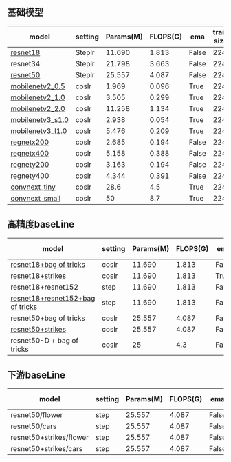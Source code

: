 ## 基础模型

| model            | setting | Params(M) | FLOPS(G) | ema   | train size | bs   | epoch | test size | top-1 |
| ---------------- | ------- | --------- | -------- | ----- | ---------- | ---- | ----- | --------- | ----- |
| [resnet18](https://gitlab.bj.sensetime.com/spring2/universal-perception/-/blob/dev/configs/cls/resnet/res18.yaml)         | Steplr  | 11.690    | 1.813    | False | 224        | 1024 | 100   | 224       | 70.13 |
| resnet34        | Steplr  | 21.798    | 3.663    | False | 224        | 1024 | 100   | 224       | 74.03 |
| [resnet50](https://gitlab.bj.sensetime.com/spring2/universal-perception/-/blob/dev/configs/cls/resnet/res50.yaml)         | Steplr  | 25.557    | 4.087    | False | 224        | 1024 | 100   | 224       | 76.76 |
| [mobilenetv2_0.5](https://gitlab.bj.sensetime.com/spring2/universal-perception/-/blob/dev/configs/cls/mobilenetv2/mbv2_0.5_batch1k_epoch250_coslr_nesterov_wd0.00004_bn_nowd_fp16_ema.yaml)  | coslr   | 1.969     | 0.096    | True  | 224        | 1024 | 350   | 224       | 65.36 |
| [mobilenetv2_1.0](https://gitlab.bj.sensetime.com/spring2/universal-perception/-/blob/dev/configs/cls/mobilenetv2/mbv2_1.0_batch1k_epoch250_coslr_nesterov_wd0.00004_bn_nowd_fp16_ema.yaml)  | coslr   | 3.505     | 0.299    | True  | 224        | 1024 | 350   | 224       | 73.35 |
| [mobilenetv2_2.0](https://gitlab.bj.sensetime.com/spring2/universal-perception/-/blob/dev/configs/cls/mobilenetv2/mbv2_2.0_batch1k_epoch250_coslr_nesterov_wd0.00004_bn_nowd_fp16_ema.yaml)  | coslr   | 11.258    | 1.134    | True  | 224        | 1024 | 350   | 224       | 77.56 |
| [mobilenetv3_s1.0](https://gitlab.bj.sensetime.com/spring2/universal-perception/-/blob/dev/configs/cls/mobilenetv3/mbv3_small_1.0_batch1k_epoch350_coslr_nesterov_wd0.00003_bn_nowd_fp16_ema0.9999_dropout0.2.yaml) | coslr   | 2.938     | 0.054    | True  | 224        | 1024 | 350   | 224       | 67.97 |
| [mobilenetv3_l1.0](https://gitlab.bj.sensetime.com/spring2/universal-perception/-/blob/dev/configs/cls/mobilenetv3/mbv3_large_1.0_batch1k_epoch350_coslr_nesterov_wd0.00003_bn_nowd_fp16_ema0.9999_dropout0.2.yaml) | coslr   | 5.476     | 0.209    | True  | 224        | 1024 | 350   | 224       | 75.17 |
| [regnetx200](https://gitlab.bj.sensetime.com/spring2/universal-perception/-/blob/dev/configs/cls/regnet/reg_x200.yaml)       | coslr   | 2.685     | 0.194    | False | 224        | 1024 | 100   | 224       | 68.19 |
| [regnetx400](https://gitlab.bj.sensetime.com/spring2/universal-perception/-/blob/dev/configs/cls/regnet/reg_x400.yaml)       | coslr   | 5.158     | 0.388    | False | 224        | 1024 | 100   | 224       | 71.98 |
| [regnety200](https://gitlab.bj.sensetime.com/spring2/universal-perception/-/blob/dev/configs/cls/regnet/reg_y200.yaml)       | coslr   | 3.163     | 0.194    | False | 224        | 1024 | 100   | 224       | 69.96 |
| [regnety400](https://gitlab.bj.sensetime.com/spring2/universal-perception/-/blob/dev/configs/cls/regnet/reg_y400.yaml)       | coslr   | 4.344     | 0.391    | False | 224        | 1024 | 100   | 224       | 73.41 |
| [convnext_tiny](https://gitlab.bj.sensetime.com/spring2/universal-perception/-/blob/dev/configs/cls/convnext/convnext_t.yaml)    | coslr   | 28.6      | 4.5      | True  | 224        | 4096 | 300   | 224       | 81.22 |
| [convnext_small](https://gitlab.bj.sensetime.com/spring2/universal-perception/-/blob/dev/configs/cls/convnext/convnext_s.yaml)   | coslr   | 50        | 8.7      | True  | 224        | 4096 | 300   | 224       | 82.74 |
## 高精度baseLine

| model                                | setting | Params(M) | FLOPS(G) | ema   | train size | bs   | epoch | test size | top-1 |
| ------------------------------------ | ------- | --------- | -------- | ----- | ---------- | ---- | ----- | --------- | ----- |
| [resnet18+bag of tricks](https://gitlab.bj.sensetime.com/spring2/universal-perception/-/blob/master/configs/cls/resnet/res18_200e_bag_of_tricks.yaml)               | coslr   | 11.690    | 1.813    | False | 224        | 2048 | 200   | 224       | 70.95 |
| [resnet18+strikes](https://gitlab.bj.sensetime.com/spring2/universal-perception/-/blob/master/configs/cls/resnet/res18_strikes_300e_bce.yaml)                     | coslr   | 11.690    | 1.813    | True  | 224        | 2048 | 300   | 224       | 72.78 |
| resnet18+resnet152                   | step    | 11.690    | 1.813    | False | 224        | 2048 | 180   | 224       | 72.83 |
| [resnet18+resnet152+bag of tricks](https://gitlab.bj.sensetime.com/spring2/universal-perception/-/blob/master/configs/cls/resnet/res18_kd_bag_of_tricks.yaml)     | step    | 11.690    | 1.813    | False | 224        | 2048 | 180   | 224       | 73.03 |
| resnet50+bag of tricks               | coslr   | 25.557    | 4.087    | False | 224        | 2048 | 200   | 224       | 78.21 |
| [resnet50+strikes](https://gitlab.bj.sensetime.com/spring2/universal-perception/-/blob/master/configs/cls/resnet/res50_strikes_300e_bce.yaml)                     | coslr   | 25.557    | 4.087    | False | 224        | 2048 | 300   | 224       | 79.16 |
| resnet50-D + bag of tricks           | coslr   | 25        | 4.3      | False | 224        | 2048 | 200   | 224       | 78.9  |

## 下游baseLine

| model                                | setting | Params(M) | FLOPS(G) | ema   | train size | bs   | epoch | test size | top-1 |
| ------------------------------------ | ------- | --------- | -------- | ----- | ---------- | ---- | ----- | --------- | ----- |
| resnet50/flower                      | step    | 25.557    | 4.087    | False | 224        | 64   | 150   | 224       | 96.86 |
| resnet50/cars                        | step    | 25.557    | 4.087    | False | 224        | 64   | 150   | 224       | 92.06 |
| resnet50+strikes/flower              | step    | 25.557    | 4.087    | False | 224        | 64   | 300   | 224       | 97.26 |
| resnet50+strikes/cars                | step    | 25.557    | 4.087    | False | 224        | 64   | 300   | 224       | 93.52 |